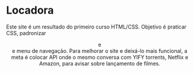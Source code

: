 # Locadora
Este site é um resultado do primeiro curso HTML/CSS.
Objetivo é praticar CSS, padronizar <header> e <footer> e menu de navegação.
Para melhorar o site e deixá-lo mais funcional, a meta é colocar API onde o mesmo conversa com YIFY torrents, Netflix e Amazon, para avisar sobre lançamento de filmes.
